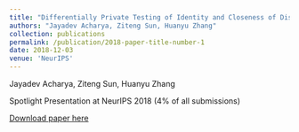 ```yaml
---
title: "Differentially Private Testing of Identity and Closeness of Discrete Distributions"
authors: "Jayadev Acharya, Ziteng Sun, Huanyu Zhang"
collection: publications
permalink: /publication/2018-paper-title-number-1
date: 2018-12-03
venue: 'NeurIPS'
---
```

Jayadev Acharya, Ziteng Sun, Huanyu Zhang

Spotlight Presentation at NeurIPS 2018 (4% of all submissions)
 
[Download paper here](https://papers.nips.cc/paper/7920-differentially-private-testing-of-identity-and-closeness-of-discrete-distributions.pdf)

